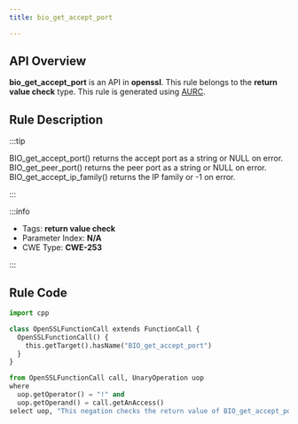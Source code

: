 ```yaml
---
title: bio_get_accept_port

---
```



## API Overview
**bio_get_accept_port** is an API in **openssl**. This rule belongs to the **return value check** type. This rule is generated using [AURC](../../tools/AURC).
## Rule Description

:::tip

BIO_get_accept_port() returns the accept port as a string or NULL on error. BIO_get_peer_port() returns the peer port as a string or NULL on error. BIO_get_accept_ip_family() returns the IP family or -1 on error.

:::

:::info

- Tags: **return value check**
- Parameter Index: **N/A**
- CWE Type: **CWE-253**

:::

## Rule Code
```python
import cpp

class OpenSSLFunctionCall extends FunctionCall {
  OpenSSLFunctionCall() {
    this.getTarget().hasName("BIO_get_accept_port")
  }
}

from OpenSSLFunctionCall call, UnaryOperation uop
where
  uop.getOperator() = "!" and
  uop.getOperand() = call.getAnAccess()
select uop, "This negation checks the return value of BIO_get_accept_port."
```